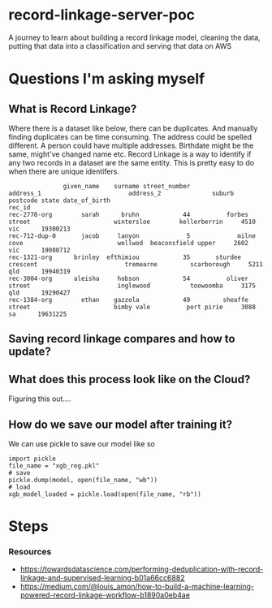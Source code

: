# record-linkage-server-poc
A journey to learn about building a record linkage model, cleaning the data, putting that data into a classification and serving that data on AWS

# Questions I'm asking myself

## What is Record Linkage?
Where there is a dataset like below, there can be duplicates. And manually finding duplicates can be time consuming. The address could be spelled different. A person could have multiple addresses. Birthdate might be the same, might've changed name etc. Record Linkage is a way to identify if any two records in a dataset are the same entity. This is pretty easy to do when there are unique identifers.
```
               given_name    surname street_number              address_1                        address_2              suburb postcode state date_of_birth
rec_id
rec-2778-org        sarah      bruhn            44          forbes street                       wintersloe        kellerberrin     4510   vic      19300213  
rec-712-dup-0       jacob     lanyon             5             milne cove                          wellwod  beaconsfield upper     2602   vic      19080712   
rec-1321-org      brinley  efthimiou            35       sturdee crescent                        tremearne         scarborough     5211   qld      19940319  
rec-3004-org      aleisha     hobson            54          oliver street                        inglewood           toowoomba     3175   qld      19290427   
rec-1384-org        ethan    gazzola            49         sheaffe street                       bimby vale          port pirie     3088    sa      19631225 
```

## Saving record linkage compares and how to update?

## What does this process look like on the Cloud?

Figuring this out....

## How do we save our model after training it?

We can use pickle to save our model like so

```
import pickle
file_name = "xgb_reg.pkl"
# save
pickle.dump(model, open(file_name, "wb"))
# load
xgb_model_loaded = pickle.load(open(file_name, "rb"))
```

# Steps

### Resources
* https://towardsdatascience.com/performing-deduplication-with-record-linkage-and-supervised-learning-b01a66cc6882
* https://medium.com/@louis_amon/how-to-build-a-machine-learning-powered-record-linkage-workflow-b1890a0eb4ae
